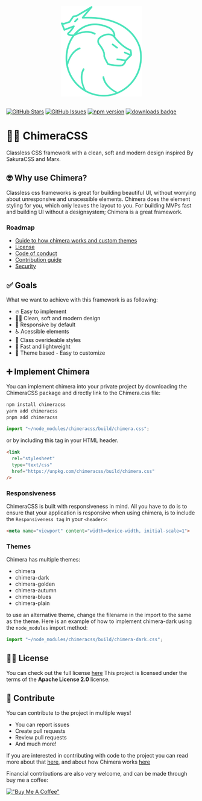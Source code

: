 <div align="center">
    <img  
        align="center" 
        src="./public/chimeracss.svg"
        alt="Chimera"
        width="215" 
    />
</div>

<br>

[![GitHub Stars](https://img.shields.io/github/stars/J0hans1/Chimera.svg)](https://github.com/J0hans1/Chimera/stargazers)
[![GitHub Issues](https://img.shields.io/github/issues/J0hans1/Chimera.svg)](https://github.com/J0hans1/Chimera/issues)
[![npm version](https://badge.fury.io/js/chimeracss.svg)](https://badge.fury.io/js/chimeracss)
[![downloads badge](https://img.shields.io/npm/dm/chimeracss?color=informational&logo=npm)](https://img.shields.io/npm/dm/chimeracss)


# 🦁🐍 ChimeraCSS

Classless CSS framework with a clean, soft and modern design inspired By SakuraCSS and Marx.

## 🤓 Why use Chimera?

Classless css frameworks is great for building beautiful UI, without worrying about unresponsive and unacessible elements. Chimera does the element styling for you, which only leaves the layout to you. For building MVPs fast and building UI without a designsystem; Chimera is a great framework.

### Roadmap

- [Guide to how chimera works and custom themes](./GUIDE.md)
- [License](./LICENSE)
- [Code of conduct](./CODE_OF_CONDUCT.md)
- [Contribution guide](./CONTRIBUTING.md)
- [Security](./SECURITY.md)

## ✅ Goals

What we want to achieve with this framework is as following:

- 🔥 Easy to implement
- 👨‍🎨 Clean, soft and modern design
- 📱 Responsive by default
- ♿️ Acessible elements
- 🤝 Class overideable styles
- 🪽 Fast and lightweight
- 🎨 Theme based - Easy to customize

## ➕ Implement Chimera

You can implement chimera into your private project by downloading the ChimeraCSS package and directly link to the Chimera.css file:

```bash
npm install chimeracss
yarn add chimeracss
pnpm add chimeracss
```
```javascript
import "~/node_modules/chimeracss/build/chimera.css";
```
or by including this tag in your HTML header.

```html
<link
  rel="stylesheet"
  type="text/css"
  href="https://unpkg.com/chimeracss/build/chimera.css"
/>
```

### Responsiveness
ChimeraCSS is built with responsiveness in mind. All you have to do is to ensure that your application is responsive when using chimera, is to include the ``Responsiveness tag`` in your ``<header>``:

```HTML
<meta name="viewport" content="width=device-width, initial-scale=1">
```

### Themes

Chimera has multiple themes: 
- chimera
- chimera-dark
- chimera-golden
- chimera-autumn
- chimera-blues
- chimera-plain

to use an alternative theme, change the filename in the import to the same as the theme. Here is an example of how to implement chimera-dark using the `node_modules` import method:

```javascript
import "~/node_modules/chimeracss/build/chimera-dark.css";
```

## 🧑‍⚖️ License

You can check out the full license [here](https://github.com/J0hans1/Chimera/blob/master/LICENSE)
This project is licensed under the terms of the **Apache License 2.0** license.

## 🤩 Contribute

You can contribute to the project in multiple ways!
- You can report issues
- Create pull requests
- Review pull requests
- And much more!

If you are interested in contributing with code to the project you can read more about that [here](./CONTRIBUTING.md), and about how Chimera works [here](./GUIDE.md)

Financial contributions are also very welcome, and can be made through buy me a coffee:

[!["Buy Me A Coffee"](https://www.buymeacoffee.com/assets/img/custom_images/orange_img.png)](https://www.buymeacoffee.com/markusjohansen)